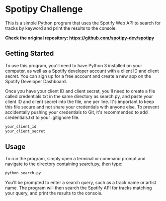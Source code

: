 # Spotipy Challenge

This is a simple Python program that uses the Spotify Web API to search for tracks by keyword and print the results to the console.

**Check the original repository: https://github.com/spotipy-dev/spotipy**


## Getting Started
To use this program, you'll need to have Python 3 installed on your computer, as well as a Spotify developer account with a client ID and client secret. You can sign up for a free account and create a new app on the Spotify Developer Dashboard.

Once you have your client ID and client secret, you'll need to create a file called credentials.txt in the same directory as search.py, and paste your client ID and client secret into the file, one per line. It's important to keep this file secure and not share your credentials with anyone else. To prevent accidentally pushing your credentials to Git, it's recommended to add credentials.txt to your .gitignore file.

```python
your_client_id
your_client_secret
```

## Usage
To run the program, simply open a terminal or command prompt and navigate to the directory containing search.py, then type:

```python
python search.py
```

You'll be prompted to enter a search query, such as a track name or artist name. The program will then search the Spotify API for tracks matching your query, and print the results to the console.

